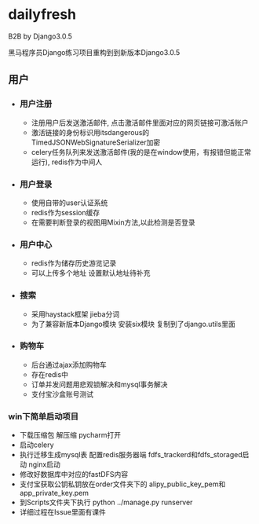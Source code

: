 # dailyfresh
B2B by Django3.0.5

黑马程序员Django练习项目重构到到新版本Django3.0.5
## 用户
- ### 用户注册
    - 注册用户后发送激活邮件, 点击激活邮件里面对应的网页链接可激活账户
    - 激活链接的身份标识用itsdangerous的TimedJSONWebSignatureSerializer加密
    - celery任务队列来发送激活邮件(我的是在window使用，有报错但能正常运行), redis作为中间人
- ### 用户登录
    - 使用自带的user认证系统
    - redis作为session缓存
    - 在需要判断登录的视图用Mixin方法,以此检测是否登录
- ### 用户中心
    - redis作为储存历史游览记录   
    - 可以上传多个地址 设置默认地址待补充
- ### 搜索
    - 采用haystack框架 jieba分词
    - 为了兼容新版本Django模块 安装six模块 复制到了django.utils里面
- ### 购物车
    - 后台通过ajax添加购物车
    - 存在redis中
    - 订单并发问题用悲观锁解决和mysql事务解决
    - 支付宝沙盒账号测试
### win下简单启动项目 
- 下载压缩包 解压缩 pycharm打开
- 启动celery
- 执行迁移生成mysql表 配置redis服务器端 fdfs_trackerd和fdfs_storaged启动 nginx启动
- 修改好数据库中对应的fastDFS内容
- 支付宝获取公钥私钥放在order文件夹下的 alipy_public_key_pem和app_private_key.pem
- 到Scripts文件夹下执行 python ../manage.py runserver
- 详细过程在Issue里面有课件